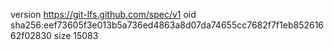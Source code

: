 version https://git-lfs.github.com/spec/v1
oid sha256:eef73605f3e013b5a736ed4863a8d07da74655cc7682f7f1eb85261662f02830
size 15083
